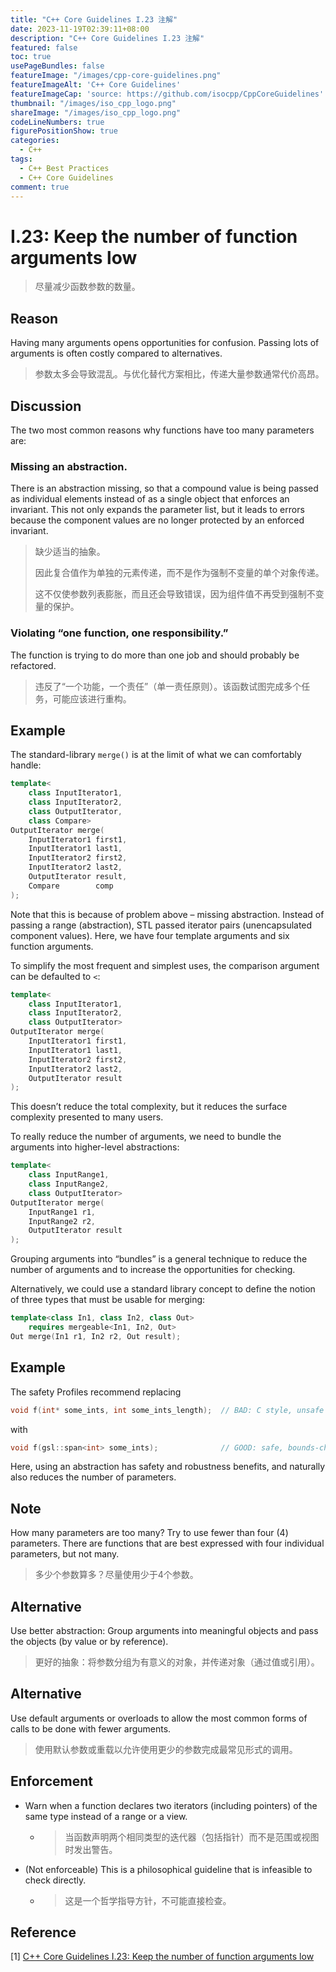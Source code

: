 ```yaml
---
title: "C++ Core Guidelines I.23 注解"
date: 2023-11-19T02:39:11+08:00
description: "C++ Core Guidelines I.23 注解"
featured: false
toc: true
usePageBundles: false
featureImage: "/images/cpp-core-guidelines.png"
featureImageAlt: 'C++ Core Guidelines'
featureImageCap: 'source: https://github.com/isocpp/CppCoreGuidelines'
thumbnail: "/images/iso_cpp_logo.png"
shareImage: "/images/iso_cpp_logo.png"
codeLineNumbers: true
figurePositionShow: true
categories:
  - C++
tags:
  - C++ Best Practices
  - C++ Core Guidelines
comment: true
---
```


# I.23: Keep the number of function arguments low

>尽量减少函数参数的数量。

## Reason

Having many arguments opens opportunities for confusion. Passing lots of arguments is often costly compared to alternatives.

> 参数太多会导致混乱。与优化替代方案相比，传递大量参数通常代价高昂。

## Discussion

The two most common reasons why functions have too many parameters are:

### Missing an abstraction.

There is an abstraction missing, so that a compound value is being passed as individual elements instead of as a single object that enforces an invariant. This not only expands the parameter list, but it leads to errors because the component values are no longer protected by an enforced invariant.

> 缺少适当的抽象。
>
> 因此复合值作为单独的元素传递，而不是作为强制不变量的单个对象传递。
>
> 这不仅使参数列表膨胀，而且还会导致错误，因为组件值不再受到强制不变量的保护。

### Violating “one function, one responsibility.”

The function is trying to do more than one job and should probably be refactored.

> 违反了“一个功能，一个责任”（单一责任原则）。该函数试图完成多个任务，可能应该进行重构。

## Example

The standard-library `merge()` is at the limit of what we can comfortably handle:

```c++
template<
	class InputIterator1,
	class InputIterator2,
	class OutputIterator,
	class Compare>
OutputIterator merge(
	InputIterator1 first1,
	InputIterator1 last1,
	InputIterator2 first2,
	InputIterator2 last2,
	OutputIterator result,
	Compare        comp
);
```

Note that this is because of problem above – missing abstraction. Instead of passing a range (abstraction), STL passed iterator pairs (unencapsulated component values). Here, we have four template arguments and six function arguments.

To simplify the most frequent and simplest uses, the comparison argument can be defaulted to `<`:

```c++
template<
	class InputIterator1,
    class InputIterator2,
    class OutputIterator>
OutputIterator merge(
	InputIterator1 first1,
	InputIterator1 last1,
	InputIterator2 first2,
	InputIterator2 last2,
	OutputIterator result
);
```

This doesn’t reduce the total complexity, but it reduces the surface complexity presented to many users.

To really reduce the number of arguments, we need to bundle the arguments into higher-level abstractions:

```c++
template<
	class InputRange1,
    class InputRange2,
    class OutputIterator>
OutputIterator merge(
    InputRange1 r1,
    InputRange2 r2,
    OutputIterator result
);
```

Grouping arguments into “bundles” is a general technique to reduce the number of arguments and to increase the opportunities for checking.

Alternatively, we could use a standard library concept to define the notion of three types that must be usable for merging:

```c++
template<class In1, class In2, class Out>
	requires mergeable<In1, In2, Out>
Out merge(In1 r1, In2 r2, Out result);
```

## Example

The safety Profiles recommend replacing

```c++
void f(int* some_ints, int some_ints_length);  // BAD: C style, unsafe
```

with

```c++
void f(gsl::span<int> some_ints);              // GOOD: safe, bounds-checked
```

Here, using an abstraction has safety and robustness benefits, and naturally also reduces the number of parameters.

## Note

How many parameters are too many? Try to use fewer than four (4) parameters. There are functions that are best expressed with four individual parameters, but not many.

> 多少个参数算多？尽量使用少于4个参数。

## Alternative

Use better abstraction: Group arguments into meaningful objects and pass the objects (by value or by reference).

>更好的抽象：将参数分组为有意义的对象，并传递对象（通过值或引用）。

## Alternative

Use default arguments or overloads to allow the most common forms of calls to be done with fewer arguments.

>使用默认参数或重载以允许使用更少的参数完成最常见形式的调用。

## Enforcement

- Warn when a function declares two iterators (including pointers) of the same type instead of a range or a view.

  - > 当函数声明两个相同类型的迭代器（包括指针）而不是范围或视图时发出警告。

- (Not enforceable) This is a philosophical guideline that is infeasible to check directly.

  - > 这是一个哲学指导方针，不可能直接检查。

## Reference

[1] [C++ Core Guidelines I.23: Keep the number of function arguments low](https://isocpp.github.io/CppCoreGuidelines/CppCoreGuidelines#i23-keep-the-number-of-function-arguments-low)
